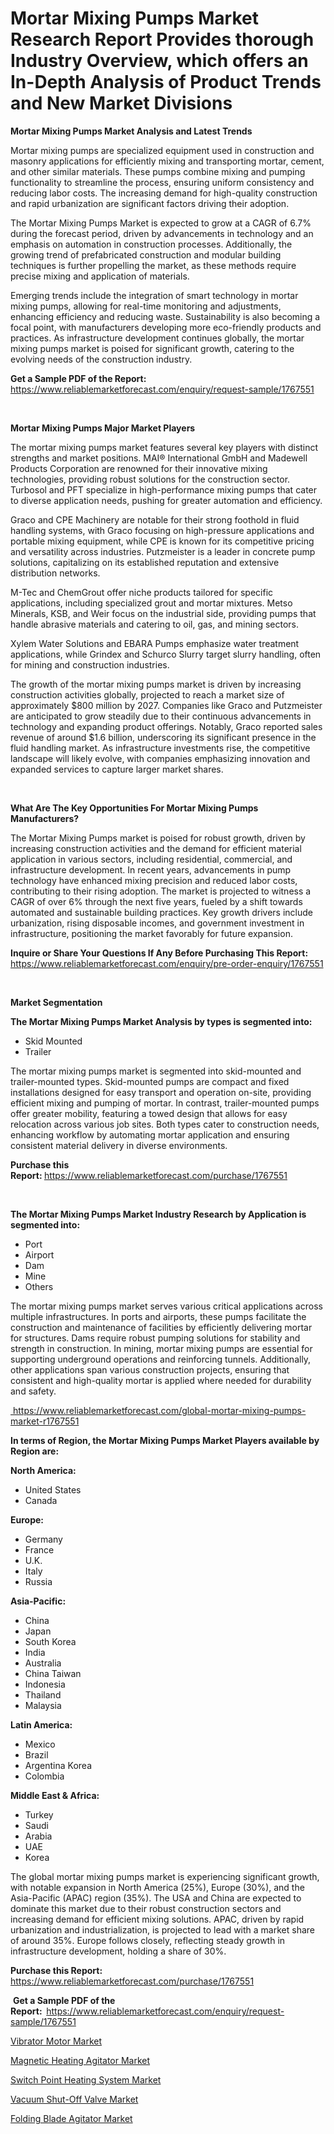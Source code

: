 <p><h1>Mortar Mixing Pumps Market Research Report Provides thorough Industry Overview, which offers an In-Depth Analysis of Product Trends and New Market Divisions</h1></p><p><strong>Mortar Mixing Pumps Market Analysis and Latest Trends</strong></p>
<p><p>Mortar mixing pumps are specialized equipment used in construction and masonry applications for efficiently mixing and transporting mortar, cement, and other similar materials. These pumps combine mixing and pumping functionality to streamline the process, ensuring uniform consistency and reducing labor costs. The increasing demand for high-quality construction and rapid urbanization are significant factors driving their adoption.</p><p>The Mortar Mixing Pumps Market is expected to grow at a CAGR of 6.7% during the forecast period, driven by advancements in technology and an emphasis on automation in construction processes. Additionally, the growing trend of prefabricated construction and modular building techniques is further propelling the market, as these methods require precise mixing and application of materials.</p><p>Emerging trends include the integration of smart technology in mortar mixing pumps, allowing for real-time monitoring and adjustments, enhancing efficiency and reducing waste. Sustainability is also becoming a focal point, with manufacturers developing more eco-friendly products and practices. As infrastructure development continues globally, the mortar mixing pumps market is poised for significant growth, catering to the evolving needs of the construction industry.</p></p>
<p><strong>Get a Sample PDF of the Report:&nbsp;</strong> <a href="https://www.reliablemarketforecast.com/enquiry/request-sample/1767551?utm_campaign=1998&utm_medium=2&utm_source=Github&utm_content=ia&utm_term=11042025&utm_id=mortar-mixing-pumps">https://www.reliablemarketforecast.com/enquiry/request-sample/1767551</a></p>
<p>&nbsp;</p>
<p><strong>Mortar Mixing Pumps Major Market Players</strong></p>
<p><p>The mortar mixing pumps market features several key players with distinct strengths and market positions. MAI® International GmbH and Madewell Products Corporation are renowned for their innovative mixing technologies, providing robust solutions for the construction sector. Turbosol and PFT specialize in high-performance mixing pumps that cater to diverse application needs, pushing for greater automation and efficiency.</p><p>Graco and CPE Machinery are notable for their strong foothold in fluid handling systems, with Graco focusing on high-pressure applications and portable mixing equipment, while CPE is known for its competitive pricing and versatility across industries. Putzmeister is a leader in concrete pump solutions, capitalizing on its established reputation and extensive distribution networks. </p><p>M-Tec and ChemGrout offer niche products tailored for specific applications, including specialized grout and mortar mixtures. Metso Minerals, KSB, and Weir focus on the industrial side, providing pumps that handle abrasive materials and catering to oil, gas, and mining sectors.</p><p>Xylem Water Solutions and EBARA Pumps emphasize water treatment applications, while Grindex and Schurco Slurry target slurry handling, often for mining and construction industries. </p><p>The growth of the mortar mixing pumps market is driven by increasing construction activities globally, projected to reach a market size of approximately $800 million by 2027. Companies like Graco and Putzmeister are anticipated to grow steadily due to their continuous advancements in technology and expanding product offerings. Notably, Graco reported sales revenue of around $1.6 billion, underscoring its significant presence in the fluid handling market. As infrastructure investments rise, the competitive landscape will likely evolve, with companies emphasizing innovation and expanded services to capture larger market shares.</p></p>
<p>&nbsp;</p>
<p><strong>What Are The Key Opportunities For Mortar Mixing Pumps Manufacturers?</strong></p>
<p><p>The Mortar Mixing Pumps market is poised for robust growth, driven by increasing construction activities and the demand for efficient material application in various sectors, including residential, commercial, and infrastructure development. In recent years, advancements in pump technology have enhanced mixing precision and reduced labor costs, contributing to their rising adoption. The market is projected to witness a CAGR of over 6% through the next five years, fueled by a shift towards automated and sustainable building practices. Key growth drivers include urbanization, rising disposable incomes, and government investment in infrastructure, positioning the market favorably for future expansion.</p></p>
<p><strong>Inquire or Share Your Questions If Any Before Purchasing This Report:</strong> <a href="https://www.reliablemarketforecast.com/enquiry/pre-order-enquiry/1767551?utm_campaign=1998&utm_medium=2&utm_source=Github&utm_content=ia&utm_term=11042025&utm_id=mortar-mixing-pumps">https://www.reliablemarketforecast.com/enquiry/pre-order-enquiry/1767551</a></p>
<p>&nbsp;</p>
<p><strong>Market Segmentation</strong></p>
<p><strong>The Mortar Mixing Pumps Market Analysis by types is segmented into:</strong></p>
<p><ul><li>Skid Mounted</li><li>Trailer</li></ul></p>
<p><p>The mortar mixing pumps market is segmented into skid-mounted and trailer-mounted types. Skid-mounted pumps are compact and fixed installations designed for easy transport and operation on-site, providing efficient mixing and pumping of mortar. In contrast, trailer-mounted pumps offer greater mobility, featuring a towed design that allows for easy relocation across various job sites. Both types cater to construction needs, enhancing workflow by automating mortar application and ensuring consistent material delivery in diverse environments.</p></p>
<p><strong>Purchase this Report:&nbsp;</strong><a href="https://www.reliablemarketforecast.com/purchase/1767551?utm_campaign=1998&utm_medium=2&utm_source=Github&utm_content=ia&utm_term=11042025&utm_id=mortar-mixing-pumps">https://www.reliablemarketforecast.com/purchase/1767551</a></p>
<p>&nbsp;</p>
<p><strong>The Mortar Mixing Pumps Market Industry Research by Application is segmented into:</strong></p>
<p><ul><li>Port</li><li>Airport</li><li>Dam</li><li>Mine</li><li>Others</li></ul></p>
<p><p>The mortar mixing pumps market serves various critical applications across multiple infrastructures. In ports and airports, these pumps facilitate the construction and maintenance of facilities by efficiently delivering mortar for structures. Dams require robust pumping solutions for stability and strength in construction. In mining, mortar mixing pumps are essential for supporting underground operations and reinforcing tunnels. Additionally, other applications span various construction projects, ensuring that consistent and high-quality mortar is applied where needed for durability and safety.</p></p>
<p><a href="https://www.reliablemarketforecast.com/global-mortar-mixing-pumps-market-r1767551?utm_campaign=1998&utm_medium=2&utm_source=Github&utm_content=ia&utm_term=11042025&utm_id=mortar-mixing-pumps">&nbsp;https://www.reliablemarketforecast.com/global-mortar-mixing-pumps-market-r1767551</a></p>
<p><strong>In terms of Region, the Mortar Mixing Pumps Market Players available by Region are:</strong></p>
<p>
    <p> <strong> North America: </strong>
        <ul>
            <li>United States</li>
            <li>Canada</li>
        </ul>
        </p> 
    <p> <strong> Europe: </strong>
        <ul>
            <li>Germany</li>
            <li>France</li>
            <li>U.K.</li>
            <li>Italy</li>
            <li>Russia</li>
        </ul>
        </p> 
    <p> <strong> Asia-Pacific: </strong>
        <ul>
            <li>China</li>
            <li>Japan</li>
            <li>South Korea</li>
            <li>India</li>
            <li>Australia</li>
            <li>China Taiwan</li>
            <li>Indonesia</li>
            <li>Thailand</li>
            <li>Malaysia</li>
        </ul>
        </p> 
    <p> <strong> Latin America: </strong>
        <ul>
            <li>Mexico</li>
            <li>Brazil</li>
            <li>Argentina Korea</li>
            <li>Colombia</li>
        </ul>
        </p> 
    <p> <strong> Middle East & Africa: </strong>
        <ul>
            <li>Turkey</li>
            <li>Saudi</li>
            <li>Arabia</li>
            <li>UAE</li>
            <li>Korea</li>
        </ul>
    </p>
    </p>
<p><p>The global mortar mixing pumps market is experiencing significant growth, with notable expansion in North America (25%), Europe (30%), and the Asia-Pacific (APAC) region (35%). The USA and China are expected to dominate this market due to their robust construction sectors and increasing demand for efficient mixing solutions. APAC, driven by rapid urbanization and industrialization, is projected to lead with a market share of around 35%. Europe follows closely, reflecting steady growth in infrastructure development, holding a share of 30%.</p></p>
<p><strong>Purchase this Report: </strong><a href="https://www.reliablemarketforecast.com/purchase/1767551?utm_campaign=1998&utm_medium=2&utm_source=Github&utm_content=ia&utm_term=11042025&utm_id=mortar-mixing-pumps">https://www.reliablemarketforecast.com/purchase/1767551</a></p>
<p>&nbsp;<strong>Get a Sample PDF of the Report:&nbsp;&nbsp;</strong><a href="https://www.reliablemarketforecast.com/enquiry/request-sample/1767551?utm_campaign=1998&utm_medium=2&utm_source=Github&utm_content=ia&utm_term=11042025&utm_id=mortar-mixing-pumps">https://www.reliablemarketforecast.com/enquiry/request-sample/1767551</a></p>
<p><strong></strong></p>
<p><p><a href="https://github.com/negrocybul4w/Market-Research-Report-List-1/blob/main/vibrator-motor-market.md?utm_campaign=1998&utm_medium=2&utm_source=Github&utm_content=ia&utm_term=11042025&utm_id=mortar-mixing-pumps">Vibrator Motor Market</a></p><p><a href="https://github.com/lonanweaseh4/Market-Research-Report-List-1/blob/main/magnetic-heating-agitator-market.md?utm_campaign=1998&utm_medium=2&utm_source=Github&utm_content=ia&utm_term=11042025&utm_id=mortar-mixing-pumps">Magnetic Heating Agitator Market</a></p><p><a href="https://github.com/myongfranzcs/Market-Research-Report-List-1/blob/main/switch-point-heating-system-market.md?utm_campaign=1998&utm_medium=2&utm_source=Github&utm_content=ia&utm_term=11042025&utm_id=mortar-mixing-pumps">Switch Point Heating System Market</a></p><p><a href="https://github.com/djoeamakeh/Market-Research-Report-List-1/blob/main/vacuum-shut-off-valve-market.md?utm_campaign=1998&utm_medium=2&utm_source=Github&utm_content=ia&utm_term=11042025&utm_id=mortar-mixing-pumps">Vacuum Shut-Off Valve Market</a></p><p><a href="https://github.com/biandnikelrs/Market-Research-Report-List-1/blob/main/folding-blade-agitator-market.md?utm_campaign=1998&utm_medium=2&utm_source=Github&utm_content=ia&utm_term=11042025&utm_id=mortar-mixing-pumps">Folding Blade Agitator Market</a></p></p>